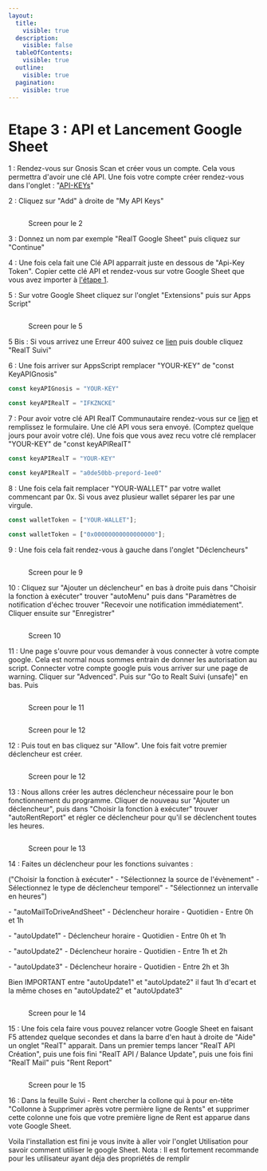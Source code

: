 ```yaml
---
layout:
  title:
    visible: true
  description:
    visible: false
  tableOfContents:
    visible: true
  outline:
    visible: true
  pagination:
    visible: true
---
```


# Etape 3 : API et Lancement Google Sheet

1 : Rendez-vous sur Gnosis Scan et créer vous un compte. Cela vous permettra d'avoir une clé API. Une fois votre compte créer rendez-vous dans l'onglet : "[API-KEYs](https://gnosisscan.io/myapikey)"

2 : Cliquez sur "Add" à droite de "My API Keys"

<figure><img src="../.gitbook/assets/Capture d&#x27;écran 2024-02-12 110434.png" alt=""><figcaption><p>Screen pour le 2</p></figcaption></figure>

3 : Donnez un nom par exemple "RealT Google Sheet" puis cliquez sur "Continue"

4 : Une fois cela fait une Clé API apparrait juste en dessous de "Api-Key Token". Copier cette clé API et rendez-vous sur votre Google Sheet que vous avez importer à [l'étape 1](etape-1-importation-google-sheet.md).

5 : Sur votre Google Sheet cliquez sur l'onglet "Extensions" puis sur Apps Script"

<figure><img src="../.gitbook/assets/Capture d&#x27;écran 2024-02-12 110923.png" alt=""><figcaption><p>Screen pour le 5</p></figcaption></figure>

5 Bis : Si vous arrivez une Erreur 400 suivez ce [lien](https://script.google.com/home/my) puis double cliquez "RealT Suivi"&#x20;

6 : Une fois arriver sur AppsScript remplacer "YOUR-KEY" de "const KeyAPIGnosis"

```javascript
const keyAPIGnosis = "YOUR-KEY"
```

```javascript
const keyAPIRealT = "IFKZNCKE"
```

7 : Pour avoir votre clé API RealT Communautaire rendez-vous sur ce [lien](https://forms.gle/nFVfuxk8WRZBDR6u8) et remplissez le formulaire. Une clé API vous sera envoyé. (Comptez quelque jours pour avoir votre clé). Une fois que vous avez recu votre clé remplacer "YOUR-KEY" de "const keyAPIRealT"

```javascript
const keyAPIRealT = "YOUR-KEY"
```

```javascript
const keyAPIRealT = "a0de50bb-prepord-1ee0"
```

8 : Une fois cela fait remplacer "YOUR-WALLET" par votre wallet commencant par 0x. Si vous avez plusieur wallet séparer les par une virgule.

```javascript
const walletToken = ["YOUR-WALLET"];
```

```javascript
const walletToken = ["0x00000000000000000"];
```

9 : Une fois cela fait rendez-vous à gauche dans l'onglet "Déclencheurs"

<figure><img src="../.gitbook/assets/Capture d&#x27;écran 2024-02-12 112414.png" alt=""><figcaption><p>Screen pour le 9</p></figcaption></figure>

10 : Cliquez sur "Ajouter un déclencheur" en bas à droite puis dans "Choisir la fonction à exécuter" trouver "autoMenu" puis dans "Paramètres de notification d'échec trouver "Recevoir une notification immédiatement". Cliquer ensuite sur "Enregistrer"

<figure><img src="../.gitbook/assets/Capture d&#x27;écran 2024-02-12 112638.png" alt=""><figcaption><p>Screen 10</p></figcaption></figure>

11 : Une page s'ouvre pour vous demander à vous connecter à votre compte google. Cela est normal nous sommes entrain de donner les autorisation au script. Connecter votre compte google puis vous arriver sur une page de warning. Cliquer sur "Advenced". Puis sur "Go to Realt Suivi (unsafe)" en bas. Puis&#x20;

<figure><img src="../.gitbook/assets/Capture d&#x27;écran 2024-02-12 113215.png" alt=""><figcaption><p>Screen pour le 11</p></figcaption></figure>

<figure><img src="../.gitbook/assets/Capture d&#x27;écran 2024-02-12 113710.png" alt=""><figcaption><p>Screen pour le 12</p></figcaption></figure>

12 : Puis tout en bas cliquez sur "Allow". Une fois fait votre premier déclencheur est créer.

<figure><img src="../.gitbook/assets/Capture d&#x27;écran 2024-02-12 114003.png" alt=""><figcaption><p>Screen pour le 12</p></figcaption></figure>

13 : Nous allons créer les autres déclencheur nécessaire pour le bon fonctionnement du programme. Cliquer de nouveau sur "Ajouter un déclencheur", puis dans "Choisir la fonction à exécuter" trouver "autoRentReport" et régler ce déclencheur pour qu'il se déclenchent toutes les heures.

<figure><img src="../.gitbook/assets/Capture d&#x27;écran 2024-02-12 114503.png" alt=""><figcaption><p>Screen pour le 13</p></figcaption></figure>

14 : Faites un déclencheur pour les fonctions suivantes :&#x20;

("Choisir la fonction à exécuter" - "Sélectionnez la source de l'évènement" - Sélectionnez le type de déclencheur temporel" - "Sélectionnez un intervalle en heures")

&#x20;\- "autoMailToDriveAndSheet" - Déclencheur horaire - Quotidien - Entre 0h et 1h

&#x20;\- "autoUpdate1" - Déclencheur horaire - Quotidien - Entre 0h et 1h

&#x20;\- "autoUpdate2" - Déclencheur horaire - Quotidien - Entre 1h et 2h

&#x20;\- "autoUpdate3" - Déclencheur horaire - Quotidien - Entre 2h et 3h

Bien IMPORTANT entre "autoUpdate1" et "autoUpdate2" il faut 1h d'ecart et la même choses en "autoUpdate2" et "autoUpdate3"

<figure><img src="../.gitbook/assets/Capture d&#x27;écran 2024-02-12 115027.png" alt=""><figcaption><p>Screen pour le 14</p></figcaption></figure>

15 : Une fois cela faire vous pouvez relancer votre Google Sheet en faisant F5 attendez quelque secondes et dans la barre d'en haut à droite de "Aide" un onglet "RealT" apparait. Dans un premier temps lancer "RealT  API Création", puis une fois fini "RealT API / Balance Update", puis une fois fini "RealT Mail" puis "Rent Report"

<figure><img src="../.gitbook/assets/Capture d&#x27;écran 2024-02-12 115934.png" alt=""><figcaption><p>Screen pour le 15</p></figcaption></figure>

16 : Dans la feuille Suivi - Rent chercher la collone qui à pour en-tête "Collonne à Supprimer après votre permière ligne de Rents" et supprimer cette colonne une fois que votre première ligne de Rent est apparue dans vote Google Sheet.

Voila l'installation est fini je vous invite à aller voir l'onglet Utilisation pour savoir comment utiliser le google Sheet. Nota : Il est fortement recommande pour les utilisateur ayant déja des propriétés de remplir&#x20;
